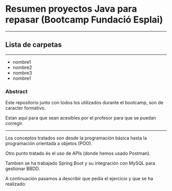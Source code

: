 # Resumen proyectos Java para repasar (Bootcamp Fundació Esplai)
---

## Lista de carpetas
---
- nombre1
- nombre2
- nombre3
- nombre1

### Abstract 
Este repositorio junto con todos los utilizados durante el bootcamp, son de caracter formativo.

Estan aqui para que sean acesibles por el profesor para que se puedan corregir.

---

Los conceptos tratados son desde la programación básica hasta la programación orientada a objetos (POO).

Otro punto tratado és el uso de APIs (donde hemos usado Postman). 

Tambien se ha trabajado Spring Boot y su integración con MySQL para gestionar BBDD.

A continuación pasamos a describir que pedia el ejercicio y que se ha realizado:


